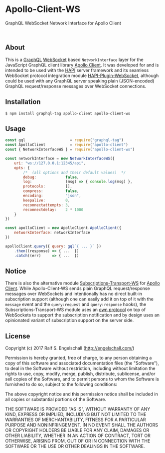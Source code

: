 
Apollo-Client-WS
================

GraphQL WebSocket Network Interface for Apollo Client

<p/>
<img src="https://nodei.co/npm/apollo-client-ws.png?downloads=true&stars=true" alt=""/>

<p/>
<img src="https://david-dm.org/rse/apollo-client-ws.png" alt=""/>

About
-----

This is a [GraphQL](http://graphql.org/)
[WebSocket](https://html.spec.whatwg.org/multipage/comms.html#network)
based `NetworkInterface` layer for the JavaScript GraphQL client library
[Apollo Client](https://github.com/apollographql/apollo-client).
It was developed for and is intended to be used with the [HAPI](http://hapijs.com/) server
framework and its seamless WebSocket protocol integration module
[HAPI-Plugin-WebSocket](https://github.com/rse/hapi-plugin-websocket),
although could be used with any GraphQL server speaking plain (JSON-encoded) GraphQL
request/response messages over WebSocket connections.

Installation
------------

```shell
$ npm install graphql-tag apollo-client apollo-client-ws
```

Usage
-----

```js
const gql                    = require("graphql-tag")
const ApolloClient           = require("apollo-client")
const { NetworkInterfaceWS } = require("apollo-client-ws")

const networkInterface = new NetworkInterfaceWS({
    uri: "ws://127.0.0.1:12345/api",
    opts: {
        /*  (all options and their default values)  */
        debug:             false,
        log:               (msg) => { console.log(msg) },
        protocols:         [],
        compress:          false,
        encoding:          "json",
        keepalive:         0,
        reconnectattempts: 3,
        reconnectdelay:    2 * 1000
    }
})

const apolloClient = new ApolloClient.ApolloClient({
    networkInterface: networkInterface
})

apolloClient.query({ query: gql`{ ... }` })
    .then((response) => { ...  })
    .catch((err)     => { ...  })
```

Notice
------

There is also the alternative module
[Subscriptions-Transport-WS](https://github.com/apollographql/subscriptions-transport-ws)
for [Apollo Client](https://github.com/apollographql/apollo-client). While
Apollo-Client-WS sends plain GraphQL request/response messages over
WebSockets and intentionally has no direct built-in subscription support (although one
can easily add it on top of it with the `message` event and the `query:request` and `query:response` hooks),
the Subscriptions-Transport-WS module uses an
[own protocol](https://github.com/apollographql/subscriptions-transport-ws/blob/master/src/message-types.ts)
on top of WebSockets to support the subscription notification and
by design uses an opinionated variant of subscription support on the server side.

License
-------

Copyright (c) 2017 Ralf S. Engelschall (http://engelschall.com/)

Permission is hereby granted, free of charge, to any person obtaining
a copy of this software and associated documentation files (the
"Software"), to deal in the Software without restriction, including
without limitation the rights to use, copy, modify, merge, publish,
distribute, sublicense, and/or sell copies of the Software, and to
permit persons to whom the Software is furnished to do so, subject to
the following conditions:

The above copyright notice and this permission notice shall be included
in all copies or substantial portions of the Software.

THE SOFTWARE IS PROVIDED "AS IS", WITHOUT WARRANTY OF ANY KIND,
EXPRESS OR IMPLIED, INCLUDING BUT NOT LIMITED TO THE WARRANTIES OF
MERCHANTABILITY, FITNESS FOR A PARTICULAR PURPOSE AND NONINFRINGEMENT.
IN NO EVENT SHALL THE AUTHORS OR COPYRIGHT HOLDERS BE LIABLE FOR ANY
CLAIM, DAMAGES OR OTHER LIABILITY, WHETHER IN AN ACTION OF CONTRACT,
TORT OR OTHERWISE, ARISING FROM, OUT OF OR IN CONNECTION WITH THE
SOFTWARE OR THE USE OR OTHER DEALINGS IN THE SOFTWARE.

